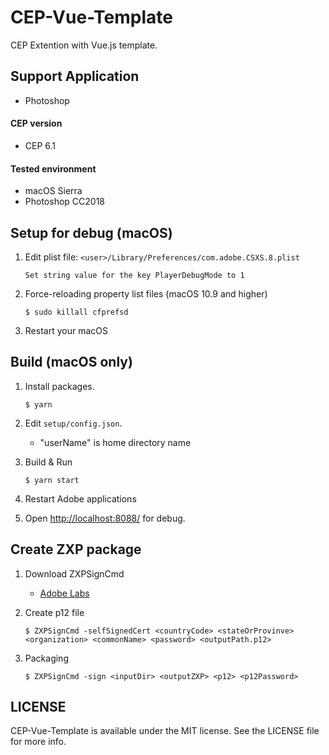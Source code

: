 # CEP-Vue-Template

CEP Extention with Vue.js template.

## Support Application

- Photoshop

#### CEP version

- CEP 6.1

#### Tested environment

- macOS Sierra
- Photoshop CC2018

## Setup for debug (macOS)

1.  Edit plist file: `<user>/Library/Preferences/com.adobe.CSXS.8.plist`

        Set string value for the key PlayerDebugMode to 1

1.  Force-reloading property list files (macOS 10.9 and higher)

        $ sudo killall cfprefsd

1.  Restart your macOS

## Build (macOS only)

1.  Install packages.

        $ yarn

2.  Edit `setup/config.json`.

    - "userName" is home directory name

3.  Build & Run

        $ yarn start

4.  Restart Adobe applications

5.  Open [http://localhost:8088/](http://localhost:8088/) for debug.

## Create ZXP package

1.  Download ZXPSignCmd

    - [Adobe Labs](https://labs.adobe.com/downloads/extensionbuilder3.html)

2.  Create p12 file

        $ ZXPSignCmd -selfSignedCert <countryCode> <stateOrProvinve> <organization> <commonName> <password> <outputPath.p12>

3.  Packaging

        $ ZXPSignCmd -sign <inputDir> <outputZXP> <p12> <p12Password>

## LICENSE

CEP-Vue-Template is available under the MIT license. See the LICENSE file for more info.
